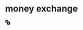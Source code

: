 # money exchange
<svg xmlns="http://www.w3.org/2000/svg" width="16" height="16" fill="currentColor" class="bi bi-currency-exchange" viewBox="0 0 16 16">
  <path d="M0 5a5.002 5.002 0 0 0 4.027 4.905 6.46 6.46 0 0 1 .544-2.073C3.695 7.536 3.132 6.864 3 5.91h-.5v-.426h.466V5.05c0-.046 0-.093.004-.135H2.5v-.427h.511C3.236 3.24 4.213 2.5 5.681 2.5c.316 0 .59.031.819.085v.733a3.46 3.46 0 0 0-.815-.082c-.919 0-1.538.466-1.734 1.252h1.917v.427h-1.98c-.003.046-.003.097-.003.147v.422h1.983v.427H3.93c.118.602.468 1.03 1.005 1.229a6.5 6.5 0 0 1 4.97-3.113A5.002 5.002 0 0 0 0 5m16 5.5a5.5 5.5 0 1 1-11 0 5.5 5.5 0 0 1 11 0m-7.75 1.322c.069.835.746 1.485 1.964 1.562V14h.54v-.62c1.259-.086 1.996-.74 1.996-1.69 0-.865-.563-1.31-1.57-1.54l-.426-.1V8.374c.54.06.884.347.966.745h.948c-.07-.804-.779-1.433-1.914-1.502V7h-.54v.629c-1.076.103-1.808.732-1.808 1.622 0 .787.544 1.288 1.45 1.493l.358.085v1.78c-.554-.08-.92-.376-1.003-.787zm1.96-1.895c-.532-.12-.82-.364-.82-.732 0-.41.311-.719.824-.809v1.54h-.005zm.622 1.044c.645.145.943.38.943.796 0 .474-.37.8-1.02.86v-1.674z"/>
</svg>